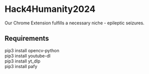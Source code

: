 # Hack4Humanity2024

Our Chrome Extension fulfills a necessary niche - epileptic seizures.

## Requirements
pip3 install opencv-python<br>
pip3 install youtube-dl<br>
pip3 install yt_dlp<br>
pip3 install pafy<br>
